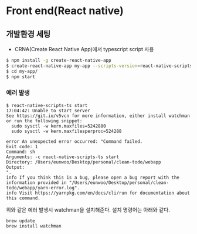 # Front end(React native)

## 개발환경 세팅

- CRNA(Create React Native App)에서 typescript script 사용

```bash
$ npm install -g create-react-native-app
$ create-react-native-app my-app --scripts-version=react-native-scripts-ts
$ cd my-app/
$ npm start
```

### 에러 발생

```
$ react-native-scripts-ts start
17:04:42: Unable to start server
See https://git.io/v5vcn for more information, either install watchman or run the following snippet:
  sudo sysctl -w kern.maxfiles=5242880
  sudo sysctl -w kern.maxfilesperproc=524288

error An unexpected error occurred: "Command failed.
Exit code: 1
Command: sh
Arguments: -c react-native-scripts-ts start
Directory: /Users/eunwoo/Desktop/personal/clean-todo/webapp
Output:
".
info If you think this is a bug, please open a bug report with the information provided in "/Users/eunwoo/Desktop/personal/clean-todo/webapp/yarn-error.log".
info Visit https://yarnpkg.com/en/docs/cli/run for documentation about this command.
```

위와 같은 에러 발생시 watchman을 설치해준다. 설치 명령어는 아래와 같다.

```
brew update
brew install watchman
```